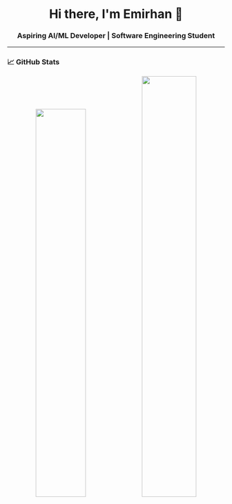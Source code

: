 <h1 align="center">Hi there, I'm Emirhan 👋</h1>
<h3 align="center">Aspiring AI/ML Developer | Software Engineering Student</h3>

---

### 📈 GitHub Stats

<p align="center">
  <img width="48%" src="https://github-readme-stats.vercel.app/api?username=Emirhan-GNR&show_icons=true&theme=dark&hide=issues&hide_border=true" />
  <img width="50%" src="https://github-readme-stats.vercel.app/api/top-langs/?username=Emirhan-GNR&layout=compact&theme=dark&hide_border=true" />
</p>